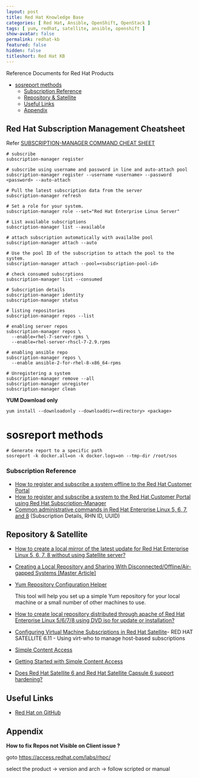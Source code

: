 ```yaml
---
layout: post
title: Red Hat Knowledge Base
categories: [ Red Hat, Ansible, OpenShift, OpenStack ]
tags: [ yum, redhat, satellite, ansible, openshift ]
show-avatar: false
permalink: redhat-kb
featured: false
hidden: false
titleshort: Red Hat KB
---
```


Reference Documents for Red Hat Products

- [sosreport methods](#sosreport-methods)
    - [Subscription Reference](#subscription-reference)
  - [Repository & Satellite](#repository--satellite)
  - [Useful Links](#useful-links)
  - [Appendix](#appendix)

## Red Hat Subscription Management Cheatsheet

Refer [SUBSCRIPTION-MANAGER COMMAND CHEAT SHEET](https://access.redhat.com/sites/default/files/attachments/rh_sm_command_cheatsheet_1214_jcs_print.pdf)

```shell
# subscribe
subscription-manager register

# subscribe using username and password in line and auto-attach pool
subscription-manager register --username <username> --password <password> --auto-attach

# Pull the latest subscription data from the server
subscription-manager refresh

# Set a role for your system.
subscription-manager role --set="Red Hat Enterprise Linux Server"

# List available subscriptions
subscription-manager list --available

# attach subscription automatically with availalbe pool
subscription-manager attach --auto

# Use the pool ID of the subscription to attach the pool to the system.
subscription-manager attach --pool=<subscription-pool-id>

# check consumed subscrptions
subscription-manager list --consumed

# Subscription details
subscription-manager identity
subscription-manager status

# listing repositories
subscription-manager repos --list

# enabling server repos
subscription-manager repos \
  --enable=rhel-7-server-rpms \
  --enable=rhel-server-rhscl-7-2.9.rpms

# enabling ansible repo
subscription-manager repos \
  --enable ansible-2-for-rhel-8-x86_64-rpms

# Unregistering a system
subscription-manager remove --all
subscription-manager unregister
subscription-manager clean
```

**YUM Download only**

```shell
yum install --downloadonly --downloaddir=<directory> <package>
```


sosreport methods
========================

```shell
# Generate report to a specific path
sosreport -k docker.all=on -k docker.logs=on --tmp-dir /root/sos
```

### Subscription Reference

- [How to register and subscribe a system offline to the Red Hat Customer Portal](https://access.redhat.com/solutions/3121571)
- [How to register and subscribe a system to the Red Hat Customer Portal using Red Hat Subscription-Manager](https://access.redhat.com/solutions/253273)
- [Common administrative commands in Red Hat Enterprise Linux 5, 6, 7, and 8](https://access.redhat.com/articles/1189123) (Subscription Details, RHN ID, UUID)

## Repository & Satellite

- [How to create a local mirror of the latest update for Red Hat Enterprise Linux 5, 6, 7, 8 without using Satellite server?](https://access.redhat.com/solutions/23016)

- [Creating a Local Repository and Sharing With Disconnected/Offline/Air-gapped Systems [Master Article]](https://access.redhat.com/solutions/3176811)

- [Yum Repository Configuration Helper](https://access.redhat.com/labs/yumrepoconfighelper/)

  This tool will help you set up a simple Yum repository for your local machine or a small number of other machines to use. 
  
- [How to create local repository distributed through apache of Red Hat Enterprise Linux 5/6/7/8 using DVD iso for update or installation?](https://access.redhat.com/solutions/7227)


- [Configuring Virtual Machine Subscriptions in Red Hat Satellite](https://access.redhat.com/documentation/en-us/red_hat_satellite/6.11/html-single/configuring_virtual_machine_subscriptions_in_red_hat_satellite/index)- RED HAT SATELLITE 6.11 - Using virt-who to manage host-based subscriptions
- [Simple Content Access](https://access.redhat.com/articles/simple-content-access)
- [Getting Started with Simple Content Access](https://access.redhat.com/documentation/en-us/subscription_central/2021/html/getting_started_with_simple_content_access/index)

- [Does Red Hat Satellite 6 and Red Hat Satellite Capsule 6 support hardening?](https://access.redhat.com/solutions/3198782)
## Useful Links

- [Red Hat on GitHub](https://redhatofficial.github.io/)


## Appendix

**How to fix Repos not Visible on Client issue ?**

goto https://access.redhat.com/labs/rhpc/

select the product -> version and arch
-> follow scripted or manual
